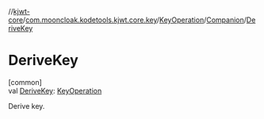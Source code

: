 //[kjwt-core](../../../../index.md)/[com.mooncloak.kodetools.kjwt.core.key](../../index.md)/[KeyOperation](../index.md)/[Companion](index.md)/[DeriveKey](-derive-key.md)

# DeriveKey

[common]\
val [DeriveKey](-derive-key.md): [KeyOperation](../index.md)

Derive key.
